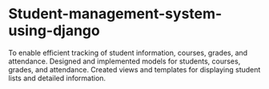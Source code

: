 # Student-management-system-using-django
To enable efficient tracking of student information, courses, grades, and attendance. Designed and implemented models for students, courses, grades, and attendance. Created views and templates for displaying student lists and detailed information.

